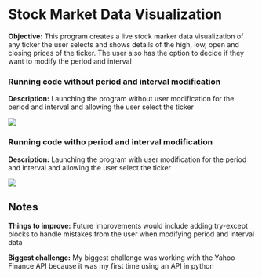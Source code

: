 # Stock Market Data Visualization

**Objective:** This program creates a live stock marker data visualization of any ticker the user selects and shows details of the high, low, open and closing prices of the ticker. The user also has the option to decide if they want to modify the period and interval

### Running code without period and interval modification

**Description:** Launching the program without user modification for the period and interval and allowing the user select the ticker

<img src="no_user_modification.gif">

### Running code witho period and interval modification

**Description:** Launching the program with user modification for the period and interval and allowing the user select the ticker

<img src="user_modification.gif">

## Notes
**Things to improve:** Future improvements would include adding try-except blocks to handle mistakes from the user when modifying period and interval data 

**Biggest challenge:** My biggest challenge was working with the Yahoo Finance API because it was my first time using an API in python


